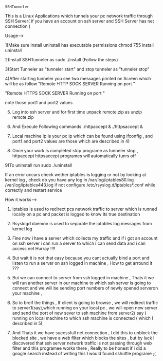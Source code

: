 											                              SSHTunneler


This is a  Linux Applications which tunnels your pc network traffic through SSH Server( if you have an account on ssh server and SSH Server has net connection )

Usage--> 

1)Make  sure install uninstall has executable permissions chmod 755 install uninstall

2)Install SSHTunneler as sudo ./install  (Follow the steps)

3)Start Tunneler as "tunneler start" and stop tunneler as "tunneler stop"

4)After starting tunneler you see two messages printed on Screen which will be as follow
"Remote HTTP SOCK SERVER Running on port <port1> "

"Remote HTTPS SOCK SERVER Running on port <port2> "

note those port1 and port2 values 

5) Log into ssh server and for first time unpack remote.zip as unzip remote.zip

6) And Execute Following commands ./httpaccept <your local machine ip> <port1> &  ./httpsaccept <your local machine ip> <port2> & 

7) Local machine Ip is your pc ip which can be found using ifconfig  , and port1 and port2 values are those which are described in 4)

8) Once your work is completed stop programe as tunneler stop  , httpaccept httpsaccept programes will automatically tunrs off

9)To uninstall run sudo ./uninstall

If an error occurs check wether iptables is logging or not by looking at kernel log , check do you have any log in /var/log/iptables80.log /var/log/iptables443.log if not configure /etc/rsyslog.d/iptables*.conf while correctly and restart service 

How it works-->


1) Iptables is used to redirect pcs network traffic to server which is runned locally on a pc and packet is logged to know its true destination

2) Rsyslogd daemon is used to separate the iptables log messages from kernel log 

3) Fine now i have a server which collects my traffic and if i got an account on ssh server i can run a server to which i can send data and i can access net Hurray !!!!

4) But wait it is not that easy because you cant actually bind a port and listen to run a server on ssh logged in machine , How to get arround it ???

5) But we can connect to server from ssh logged in machine , Thats it we will run another server in our machine to which ssh server is going to connect and we will  be sending port numbers of newly opened serveron your machine ,

6) So to breif the things , If client is going to browse , we will redirect traffic to server1(say),which running on your local pc  , we will open new server  and send the port of new sever to ssh machine from server2( say ) running on local machine to which ssh machine is connected ( which I described in 5)  

7) And Thats it we have sucessfull net connection , I did this to  unblock the blocked site , we have a web filter which blocks the sites , but by luck I discovered that ssh server network traffic is not passing through web filter and this programee works there , Really to be honest if i did a google search instead of writing this I would found sshuttle programe ;(
